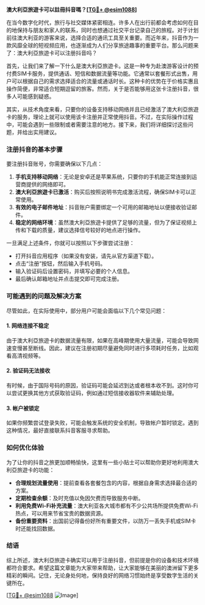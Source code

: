 **澳大利亞旅遊卡可以註冊抖音嗎？[[TG💪+ @esim1088](https://t.me/s/esim1088)]**

在当今数字化时代，旅行与社交媒体紧密相连。许多人在出行前都会考虑如何在目的地保持与朋友和家人的联系，同时也想通过社交平台记录自己的旅程。对于计划前往澳大利亚的游客来说，选择合适的通讯工具至关重要。而近年来，抖音作为一款风靡全球的短视频应用，也逐渐成为人们分享旅途趣事的重要平台。那么问题来了：澳大利亞旅遊卡可以注册抖音吗？

首先，让我们来了解一下什么是澳大利亞旅遊卡。这是一种专为赴澳游客设计的预付费SIM卡服务，提供通话、短信和数据流量等功能。它通常以套餐形式出售，用户可以根据自己的需求选择适合的流量或通话时长。这种卡的优势在于价格实惠且操作简便，非常适合短期逗留的旅客。然而，关于是否能够用这张卡注册抖音，很多人可能感到疑惑。

其实，从技术角度来看，只要你的设备支持移动网络并且已经激活了澳大利亞旅遊卡的服务，理论上就可以使用该卡注册并正常使用抖音。不过，在实际操作过程中，可能会遇到一些限制或者需要注意的地方。接下来，我们将详细探讨这些问题，并给出实用建议。

### **注册抖音的基本步骤**
要注册抖音账号，你需要确保以下几点：
1. **手机支持移动网络**：无论是安卓还是苹果系统，只要你的手机能正常连接到运营商提供的网络即可。
2. **澳大利亞旅遊卡已激活**：购买后按照说明书完成激活流程，确保SIM卡可以正常使用。
3. **有效的电子邮件地址**：抖音账户需要绑定一个可用的邮箱地址以便接收验证邮件。
4. **稳定的网络环境**：虽然澳大利亞旅遊卡提供了足够的流量，但为了保证视频上传和下载的质量，建议选择信号较好的地点进行操作。

一旦满足上述条件，你就可以按照以下步骤尝试注册：
- 打开抖音应用程序（如果没有安装，请先从官方渠道下载）。
- 点击“注册”按钮，然后输入手机号码。
- 输入验证码后设置密码，并填写必要的个人信息。
- 最后确认邮箱地址并点击提交即可完成注册。

### **可能遇到的问题及解决方案**
尽管如此，在实际使用中，部分用户可能会面临以下几个常见问题：

#### **1. 网络连接不稳定**
由于澳大利亞旅遊卡的数据流量有限，如果在高峰期使用大量流量，可能会导致网速变慢甚至断线。因此，建议在注册初期尽量避免同时进行多项耗时任务，比如观看高清视频等。

#### **2. 验证码无法接收**
有时候，由于国际号码的原因，验证码可能会延迟到达或者根本收不到。这时你可以尝试更换其他方式获取验证码，例如通过短信接收器软件来辅助处理。

#### **3. 帐户被锁定**
如果你频繁尝试登录失败，可能会触发系统的安全机制，导致帐户暂时锁定。遇到这种情况，最好直接联系抖音客服寻求帮助。

### **如何优化体验**
为了让你的抖音之旅更加顺畅愉快，这里有一些小贴士可以帮助你更好地利用澳大利亞旅遊卡的功能：

- **合理规划流量使用**：提前查看各套餐包含的内容，根据自身需求选择最合适的方案。
- **定期检查余额**：及时充值以免因欠费而导致服务中断。
- **利用免费Wi-Fi补充流量**：澳大利亚各大城市都有不少公共场所提供免费Wi-Fi热点，可以用来节省宝贵的数据资源。
- **备份重要资料**：出国前记得备份好所有重要文件，以防万一丢失手机或SIM卡时还能找回数据。

### **结语**
综上所述，澳大利亞旅遊卡确实可以用于注册抖音，但前提是你的设备和技术环境都符合要求。希望这篇文章能为大家带来帮助，让大家能够在美丽的澳洲留下更多精彩的瞬间。记住，无论身处何地，保持良好的网络习惯始终是享受数字生活的关键所在。

[[TG💪+ @esim1088](https://t.me/s/esim1088) ![Image](https://i.postimg.cc/4NQfJmqS/Snipaste-2025-05-13-00-14-12.png)]